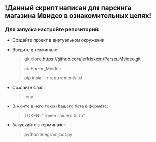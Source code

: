 ## !Данный скрипт написан для парсинга магазина Мвидео в ознакомительных целях!<br>

### Для запуска настройте репозиторий:
- Создайте проект в виртуальном окружении
- Введите в терминале:
    > git clone <https://github.com/jeffrixxxon/Parser_Mvideo.git>
    
    > cd Parser_Mvideo

    > pip install -r requirements.txt

- Создайте файл:
    > .env
- Внесите в него токен Вашего бота в формате:
    > TOKEN="Токен вашего бота"
- Запускайте в терминале:
    > python telegram_bot.py
